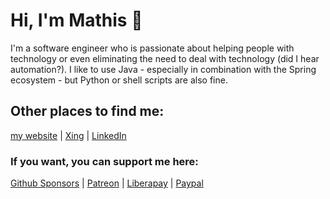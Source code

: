 # Hi, I'm Mathis :wave:

I'm a software engineer who is passionate about helping people with technology or even eliminating the need to deal with technology (did I hear automation?). I like to use Java - especially in combination with the Spring ecosystem - but Python or shell scripts are also fine.

## Other places to find me:
<a href="https://zephyrsoft.org">my website</a> | <a href="https://www.xing.com/profile/Mathis_DirksenThedens">Xing</a> | <a href="https://www.linkedin.com/in/mathisdt/">LinkedIn</a>

### If you want, you can support me here:
<a href="https://github.com/sponsors/mathisdt">Github Sponsors</a> | <a href="https://patreon.com/MathisDT">Patreon</a> | <a href="https://liberapay.com/MathisDT">Liberapay</a> | <a href="https://paypal.me/MathisDT">Paypal</a>
